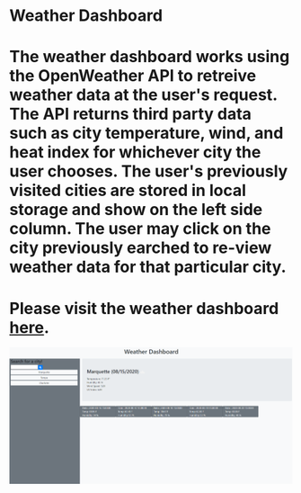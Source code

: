 # Weather Dashboard

# The weather dashboard works using the OpenWeather API to retreive weather data at the user's request. The API returns third party data such as city temperature, wind, and heat index for whichever city the user chooses. The user's previously visited cities are stored in local storage and show on the left side column. The user may click on the city previously earched to re-view weather data for that particular city.

# Please visit the weather dashboard [here](https://ryanbrooks99.github.io/weatherdashboard/).

![alt text](Assets/weather.png)